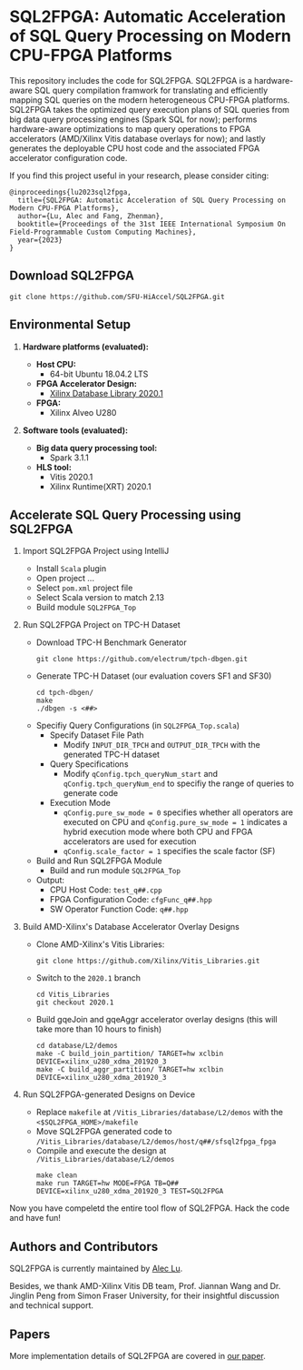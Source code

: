 # SQL2FPGA: Automatic Acceleration of SQL Query Processing on Modern CPU-FPGA Platforms

This repository includes the code for SQL2FPGA. SQL2FPGA is a hardware-aware SQL query compilation framwork for translating and efficiently mapping SQL queries on the modern heterogeneous CPU-FPGA platforms. SQL2FPGA takes the optimized query execution plans of SQL queries from big data query processing engines (Spark SQL for now); performs hardware-aware optimizations to map query operations to FPGA accelerators (AMD/Xilinx Vitis database overlays for now); and lastly generates the deployable CPU host code and the associated FPGA accelerator configuration code. 

If you find this project useful in your research, please consider citing:

    @inproceedings{lu2023sql2fpga,
      title={SQL2FPGA: Automatic Acceleration of SQL Query Processing on Modern CPU-FPGA Platforms},
      author={Lu, Alec and Fang, Zhenman},
      booktitle={Proceedings of the 31st IEEE International Symposium On Field-Programmable Custom Computing Machines},
      year={2023}
    }

## Download SQL2FPGA
```
git clone https://github.com/SFU-HiAccel/SQL2FPGA.git
```

## Environmental Setup
1. **Hardware platforms (evaluated):**
    * **Host CPU:**
      * 64-bit Ubuntu 18.04.2 LTS
    * **FPGA Accelerator Design:**
      * [Xilinx Database Library 2020.1](https://github.com/Xilinx/Vitis_Libraries/tree/2020.1/database)
    * **FPGA:**
      * Xilinx Alveo U280

2. **Software tools (evaluated):**
    * **Big data query processing tool:**
      * Spark 3.1.1
    * **HLS tool:**
      * Vitis 2020.1
      * Xilinx Runtime(XRT) 2020.1

## Accelerate SQL Query Processing using SQL2FPGA
1. Import SQL2FPGA Project using IntelliJ
    * Install `Scala` plugin
    * Open project ...
    * Select `pom.xml` project file
    * Select Scala version to match 2.13
    * Build module `SQL2FPGA_Top`

2. Run SQL2FPGA Project on TPC-H Dataset
    * Download TPC-H Benchmark Generator
        ```
        git clone https://github.com/electrum/tpch-dbgen.git
        ```
    * Generate TPC-H Dataset (our evaluation covers SF1 and SF30)
        ```
        cd tpch-dbgen/
        make
        ./dbgen -s <##> 
        ```
    * Specifiy Query Configurations (in `SQL2FPGA_Top.scala`)
        * Specify Dataset File Path
            * Modify `INPUT_DIR_TPCH` and `OUTPUT_DIR_TPCH` with the generated TPC-H dataset
        * Query Specifications
            * Modify `qConfig.tpch_queryNum_start` and `qConfig.tpch_queryNum_end` to specifiy the range of queries to generate code
        * Execution Mode
            * `qConfig.pure_sw_mode = 0` specifies whether all operators are executed on CPU and `qConfig.pure_sw_mode = 1` indicates a hybrid execution mode where both CPU and FPGA accelerators are used for execution 
            * `qConfig.scale_factor = 1` specifies the scale factor (SF)
    * Build and Run SQL2FPGA Module
       * Build and run module `SQL2FPGA_Top`
    * Output:
       * CPU Host Code: `test_q##.cpp` 
       * FPGA Configuration Code: `cfgFunc_q##.hpp`
       * SW Operator Function Code: `q##.hpp`

3. Build AMD-Xilinx's Database Accelerator Overlay Designs
    * Clone AMD-Xilinx's Vitis Libraries: 
        ```
        git clone https://github.com/Xilinx/Vitis_Libraries.git
        ```
    * Switch to the `2020.1` branch
        ```
        cd Vitis_Libraries
        git checkout 2020.1
        ```
    * Build gqeJoin and gqeAggr accelerator overlay designs (this will take more than 10 hours to finish)
        ```
        cd database/L2/demos
        make -C build_join_partition/ TARGET=hw xclbin DEVICE=xilinx_u280_xdma_201920_3
        make -C build_aggr_partition/ TARGET=hw xclbin DEVICE=xilinx_u280_xdma_201920_3
        ```
        
4. Run SQL2FPGA-generated Designs on Device
    * Replace `makefile` at `/Vitis_Libraries/database/L2/demos` with the  `<$SQL2FPGA_HOME>/makefile`
    * Move SQL2FPGA generated code to `/Vitis_Libraries/database/L2/demos/host/q##/sfsql2fpga_fpga`
    * Compile and execute the design at `/Vitis_Libraries/database/L2/demos`
        ```
        make clean
        make run TARGET=hw MODE=FPGA TB=Q## DEVICE=xilinx_u280_xdma_201920_3 TEST=SQL2FPGA
        ```

Now you have compeletd the entire tool flow of SQL2FPGA. Hack the code and have fun!

## Authors and Contributors
SQL2FPGA is currently maintained by [Alec Lu](http://www.sfu.ca/~fla30/).

Besides, we thank AMD-Xilinx Vitis DB team, Prof. Jiannan Wang and Dr. Jinglin Peng from Simon Fraser University, for their insightful discussion and technical support.

## Papers
More implementation details of SQL2FPGA are covered in [our paper](http://www.sfu.ca/~fla30/papers/C9_FCCM_2023_SQL2FPGA.pdf).
